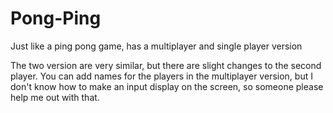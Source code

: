 # Pong-Ping
Just like a ping pong game, has a multiplayer and single player version

The two version are very similar, but there are slight changes to the second player. You can add names for the players in the multiplayer version, but I don't know how to make an input display on the screen, so someone please help me out with that.
